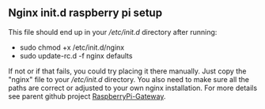 Nginx init.d raspberry pi setup
---------------------------------
This file should end up in your */etc/init.d* directory after running:

- sudo chmod +x /etc/init.d/nginx
- sudo update-rc.d -f nginx defaults

If not or if that fails, you could try placing it there manually. Just copy the "nginx" file to your */etc/init.d* directory. You also need to make sure all the paths are correct or adjusted to your own nginx installation.
For more details see parent github project [RaspberryPi-Gateway](https://github.com/LowPowerLab/RaspberryPi-Gateway).